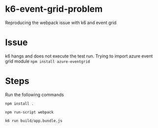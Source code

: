 # k6-event-grid-problem
Reproducing the webpack issue with k6 and event grid

# Issue
k6 hangs and does not execute the test run.
Trying to import azure event grid module
`npm install azure-eventgrid`

# Steps

Run the following commands

```
npm install .

npm run-script webpack

k6 run build/app.bundle.js
```